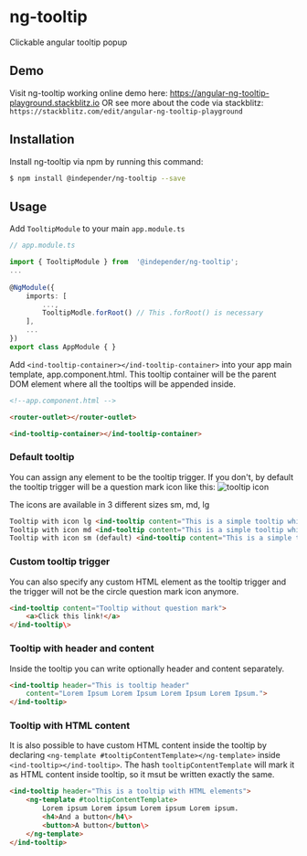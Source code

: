 
# ng-tooltip
Clickable angular tooltip popup

## Demo
Visit ng-tooltip working online demo here: https://angular-ng-tooltip-playground.stackblitz.io
OR see more about the code via stackblitz: `https://stackblitz.com/edit/angular-ng-tooltip-playground`

## Installation
Install ng-tooltip via npm by running this command:
```bash
$ npm install @independer/ng-tooltip --save
```
 
 ## Usage
 
Add `TooltipModule` to your main `app.module.ts`

```ts
// app.module.ts

import { TooltipModule } from  '@independer/ng-tooltip';
...
  
@NgModule({
	imports: [
		...,
		TooltipModle.forRoot() // This .forRoot() is necessary
	],
	...
})
export class AppModule { }
```

  

Add `<ind-tooltip-container></ind-tooltip-container>` into your app main template, app.component.html.
This tooltip container will be the parent DOM element where all the tooltips will be appended inside.  

```html
<!--app.component.html -->

<router-outlet></router-outlet>

<ind-tooltip-container></ind-tooltip-container>
```

### Default tooltip
You can assign any element to be the tooltip trigger. If you don't, by default the tooltip trigger will be a question mark icon like this: ![tooltip icon](https://image.ibb.co/bL6Czc/question_mark.png)

The icons are available in 3 different sizes sm, md, lg
```html
Tooltip with icon lg <ind-tooltip content="This is a simple tooltip which uses content attribute" size="lg"></ind-tooltip\>
Tooltip with icon md <ind-tooltip content="This is a simple tooltip which uses content attribute" size="md"></ind-tooltip\>
Tooltip with icon sm (default) <ind-tooltip content="This is a simple tooltip which uses content attribute" size="sm"></ind-tooltip>
```
### Custom tooltip trigger
You can also specify any custom HTML element as the  tooltip trigger and the trigger will not be the circle question mark icon anymore.
```html
<ind-tooltip content="Tooltip without question mark">
	<a>Click this link!</a> 
</ind-tooltip\>
```

### Tooltip with header and content
Inside the tooltip you can write optionally header and content separately.
```html
<ind-tooltip header="This is tooltip header" 
	content="Lorem Ipsum Lorem Ipsum Lorem Ipsum Lorem Ipsum.">
</ind-tooltip>
```

### Tooltip with HTML content
It is also possible to have custom HTML content inside the tooltip by declaring `<ng-template #tooltipContentTemplate></ng-template>` inside `<ind-tooltip></ind-tooltip>`. The hash `tooltipContentTemplate` will mark it as HTML content inside tooltip, so it msut be written exactly the same.

```html
<ind-tooltip header="This is a tooltip with HTML elements"> 
	<ng-template #tooltipContentTemplate> 
		Lorem ipsum Lorem ipsum Lorem ipsum Lorem ipsum. 
		<h4>And a button</h4\> 
		<button>A button</button\>
	</ng-template>
</ind-tooltip>
```